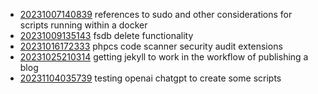 - [20231007140839](/zet/20231007140839/README.md) references to sudo and other considerations for scripts running within a docker
- [20231009135143](/zet/20231009135143/README.md) fsdb delete functionality
- [20231016172333](/zet/20231016172333/README.md) phpcs code scanner security audit extensions
- [20231025210314](/zet/20231025210314/README.md) getting jekyll to work in the workflow of publishing a blog
- [20231104035739](/zet/20231104035739/README.md) testing openai chatgpt to create some scripts
